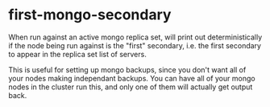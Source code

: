 # first-mongo-secondary

When run against an active mongo replica set, will print out deterministically
if the node being run against is the "first" secondary, i.e. the first secondary
to appear in the replica set list of servers.

This is useful for setting up mongo backups, since you don't want all of your
nodes making independant backups. You can have all of your mongo nodes in the
cluster run this, and only one of them will actually get output back.
